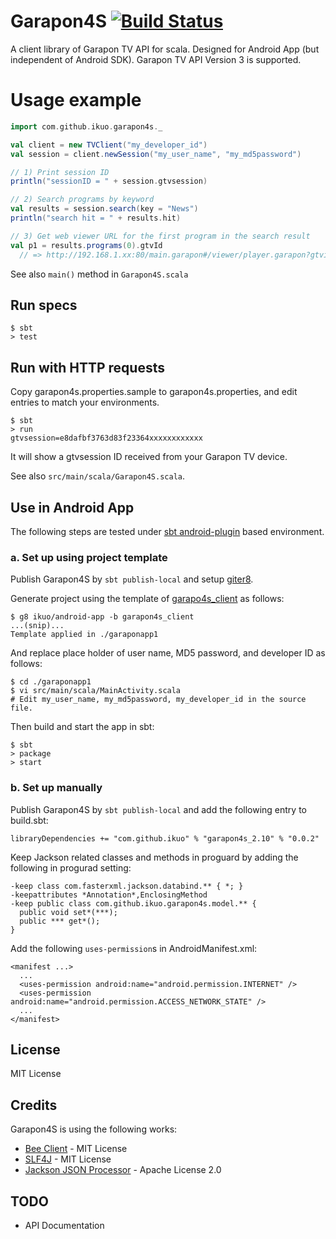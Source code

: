 # Garapon4S [![Build Status](https://travis-ci.org/ikuo/garapon4s.svg?branch=master)](https://travis-ci.org/ikuo/garapon4s)
A client library of Garapon TV API for scala.
Designed for Android App (but independent of Android SDK).
Garapon TV API Version 3 is supported.

# Usage example

```scala
import com.github.ikuo.garapon4s._

val client = new TVClient("my_developer_id")
val session = client.newSession("my_user_name", "my_md5password")

// 1) Print session ID
println("sessionID = " + session.gtvsession)

// 2) Search programs by keyword
val results = session.search(key = "News")
println("search hit = " + results.hit)

// 3) Get web viewer URL for the first program in the search result
val p1 = results.programs(0).gtvId
  // => http://192.168.1.xx:80/main.garapon#/viewer/player.garapon?gtvid=1SJP7FE61399078800
```

See also `main()` method in `Garapon4S.scala`

## Run specs
```
$ sbt
> test
```

## Run with HTTP requests
Copy garapon4s.properties.sample to garapon4s.properties, and edit entries to match your environments.

```
$ sbt
> run
gtvsession=e8dafbf3763d83f23364xxxxxxxxxxxx
```

It will show a gtvsession ID received from your Garapon TV device.

See also `src/main/scala/Garapon4S.scala`.

## Use in Android App
The following steps are tested under [sbt android-plugin](https://github.com/jberkel/android-plugin) based environment.

### a. Set up using project template
Publish Garapon4S by `sbt publish-local` and setup [giter8](https://github.com/n8han/giter8).

Generate project using the template of
[garapo4s_client](https://github.com/ikuo/android-app.g8/tree/garapon4s_client)
as follows:
```
$ g8 ikuo/android-app -b garapon4s_client
...(snip)...
Template applied in ./garaponapp1
```

And replace place holder of user name, MD5 password, and developer ID as follows:
```
$ cd ./garaponapp1
$ vi src/main/scala/MainActivity.scala
# Edit my_user_name, my_md5password, my_developer_id in the source file.
```

Then build and start the app in sbt:
```
$ sbt
> package
> start
```

### b. Set up manually
Publish Garapon4S by `sbt publish-local` and add the following entry to build.sbt:
```
libraryDependencies += "com.github.ikuo" % "garapon4s_2.10" % "0.0.2"
```

Keep Jackson related classes and methods in proguard by adding the following in progurad setting:
```
-keep class com.fasterxml.jackson.databind.** { *; }
-keepattributes *Annotation*,EnclosingMethod
-keep public class com.github.ikuo.garapon4s.model.** {
  public void set*(***);
  public *** get*();
}
```

Add the following `uses-permission`s in AndroidManifest.xml:
```
<manifest ...>
  ...
  <uses-permission android:name="android.permission.INTERNET" />
  <uses-permission android:name="android.permission.ACCESS_NETWORK_STATE" />
  ...
</manifest>
```

## License
MIT License

## Credits
Garapon4S is using the following works:
- [Bee Client](http://www.bigbeeconsultants.co.uk/bee-client) - MIT License
- [SLF4J](http://www.slf4j.org/) - MIT License
- [Jackson JSON Processor](http://wiki.fasterxml.com/JacksonHome) - Apache License 2.0

## TODO
- API Documentation
